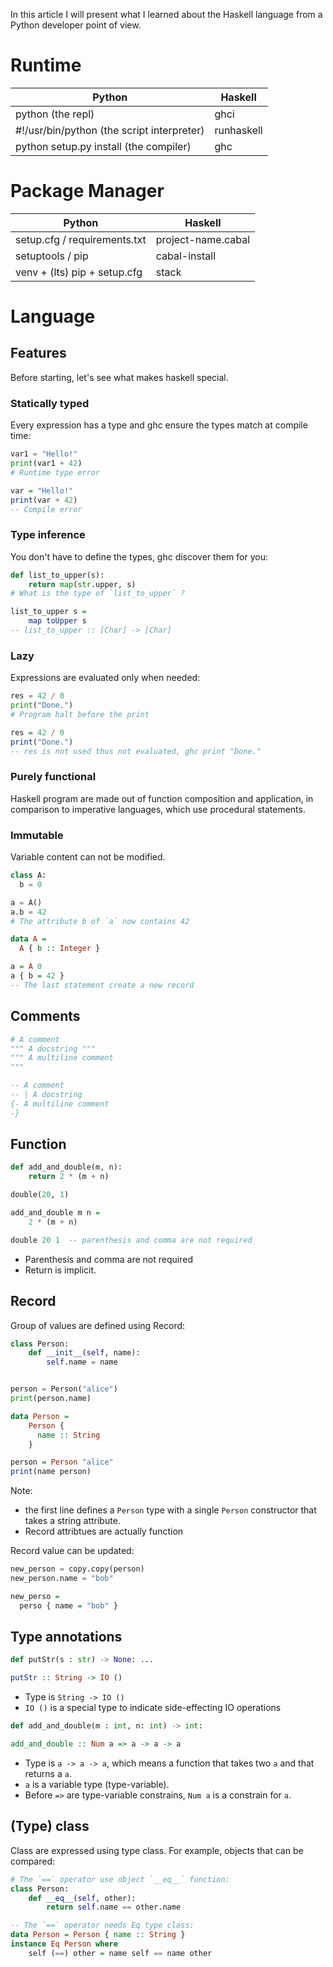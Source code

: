 In this article I will present what I learned about the Haskell language from a Python developer point of view.

<!-- note: max code width is 61 col -->

# Runtime

| Python                                       | Haskell            |
|----------------------------------------------|--------------------|
| python (the repl)                            | ghci               |
| #!/usr/bin/python (the script interpreter)   | runhaskell         |
| python setup.py install (the compiler)       | ghc                |


# Package Manager

| Python                               | Haskell            |
|--------------------------------------|--------------------|
| setup.cfg / requirements.txt         | project-name.cabal |
| setuptools / pip                     | cabal-install      |
| venv + (lts) pip + setup.cfg         | stack              |


# Language

## Features

Before starting, let's see what makes haskell special.

### Statically typed

Every expression has a type and ghc ensure the types match at compile time:

```python
var1 = "Hello!"
print(var1 + 42)
# Runtime type error
```

```haskell
var = "Hello!"
print(var + 42)
-- Compile error
```

### Type inference

You don't have to define the types, ghc discover them for you:

```python
def list_to_upper(s):
    return map(str.upper, s)
# What is the type of `list_to_upper` ?
```

```haskell
list_to_upper s =
    map toUpper s
-- list_to_upper :: [Char] -> [Char]
```

### Lazy

Expressions are evaluated only when needed:

```python
res = 42 / 0
print("Done.")
# Program halt before the print
```

```haskell
res = 42 / 0
print("Done.")
-- res is not used thus not evaluated, ghc print "Done."
```

### Purely functional

Haskell program are made out of function composition and application, in comparison to imperative languages, which use procedural statements.


### Immutable

Variable content can not be modified.

```python
class A:
  b = 0

a = A()
a.b = 42
# The attribute b of `a` now contains 42
```

```haskell
data A =
  A { b :: Integer }

a = A 0
a { b = 42 }
-- The last statement create a new record
```


## Comments

```python
# A comment
""" A docstring """
""" A multiline comment
"""
```

```haskell
-- A comment
-- | A docstring
{- A multiline comment
-}
```

## Function

```python
def add_and_double(m, n):
    return 2 * (m + n)

double(20, 1)
```

```haskell
add_and_double m n =
    2 * (m + n)

double 20 1  -- parenthesis and comma are not required
```

* Parenthesis and comma are not required
* Return is implicit.

## Record

Group of values are defined using Record:

```python
class Person:
    def __init__(self, name):
        self.name = name


person = Person("alice")
print(person.name)
```

```haskell
data Person =
    Person {
      name :: String
    }

person = Person "alice"
print(name person)
```

Note:
* the first line defines a `Person` type with a single `Person` constructor that takes a string attribute.
* Record attribtues are actually function

Record value can be updated:

```python
new_person = copy.copy(person)
new_person.name = "bob"
```

```haskell
new_perso =
  perso { name = "bob" }
```

## Type annotations

```python
def putStr(s : str) -> None: ...
```

```haskell
putStr :: String -> IO ()
```

* Type is `String -> IO ()`
* `IO ()` is a special type to indicate side-effecting IO operations

```python
def add_and_double(m : int, n: int) -> int:
```

```haskell
add_and_double :: Num a => a -> a -> a
```

* Type is `a -> a -> a`, which means a function that takes two `a` and that returns a `a`.
* `a` is a variable type (type-variable).
* Before `=>` are type-variable constrains, `Num a` is a constrain for `a`.


## (Type) class

Class are expressed using type class. For example, objects that can be compared:

```python
# The `==` operator use object `__eq__` function:
class Person:
    def __eq__(self, other):
        return self.name == other.name
```

```haskell
-- The `==` operator needs Eq type class:
data Person = Person { name :: String }
instance Eq Person where
    self (==) other = name self == name other
```
